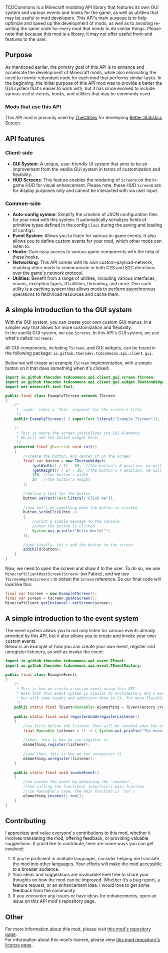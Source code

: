 TCDCommons is a Minecraft modding API library that features its own GUI system and various events and hooks for the game, as well as utilities that may be useful to mod developers. This API's main purpose is to help optimize and speed up the development of mods, as well as to avoiding re-writing the same code for every mod that needs to do similar things. Please note that because this mod is a library, it may not offer useful front-end features to the user.

## Purpose
As mentioned earlier, the primary goal of this API is to enhance and accelerate the development of Minecraft mods, while also eliminating the need to rewrite redundant code for each mod that performs similar tasks. In the beginning, the initial purpose of this API mod was to provide a better the GUI system that's easier to work with, but it has since evolved to include various useful events, hooks, and utilities that may be commonly used.

### Mods that use this API
This API mod is primarily used by [TheCSDev](https://github.com/TheCSDev) for developing [Better Statistics Screen](https://github.com/TheCSMods/mc-better-stats).

## API features
### Client-side
- **GUI System**: A unique, user-friendly UI system that aims to be an improvement from the vanilla GUI system in terms of customization and flexibility.
- **HUD Screens**: This feature enables the rendering of `Screen`s on the in-game HUD for visual enhancement. Please note, these HUD `Screen`s are for display purposes only and cannot be interacted with via user input.

### Common-side
- **Auto-config system**: Simplify the creation of JSON configuration files for your mod with this system. It automatically serializes fields of primitive types defined in the config `Class` during the saving and loading of configs.
- **Event System**: Allows you to listen for various in-game events. It also allows you to define custom events for your mod, which other mods can listen to.
- **Hooks**: Gain easy access to various game components with the help of these hooks.
- **Networking**: This API comes with its own custom-payload-network, enabling other mods to communicate in both C2S and S2C directions over the game's network protocol.
- **Utilities**: Benefit from a range of utilities, including various interfaces, enums, exception types, IO utilities, threading, and more. One such utility is a caching system that allows mods to perform asynchronous operations to fetch/load resources and cache them.

## A simple introduction to the GUI system
With the GUI system, you can create your own custom GUI menus, in a simpler way that allows for more customization and flexibility.  
In the vanilla GUI system, we use `Screen`s. In this API's GUI system, we use what's called `TScreen`s.

All GUI components, including `TScreen`, and GUI widgets, can be found in the following package:
`io.github.thecsdev.tcdcommons.api.client.gui`.

Below we will create an example `TScreen` implementation, with a simple button on it that does something when it's clicked:
```java
import io.github.thecsdev.tcdcommons.api.client.gui.screen.TScreen;
import io.github.thecsdev.tcdcommons.api.client.gui.widget.TButtonWidget;
import net.minecraft.text.Text;

public final class ExampleTScreen extends TScreen
{
	/*
	 * `super` takes a `Text` argument for the screen's title
	 */
	public ExampleTScreen() { super(Text.literal("Example TScreen")); }
	
	/*
	 * This is where the screen initializes its GUI elements.
	 * We will add the button widget here.
	 */
	protected final @Override void init()
	{
		//create the button, and center it on the screen
		final var button = new TButtonWidget(
			(getWidth() / 2) - 50,  //the button's X position. we will center it
			(getHeight() / 2) - 10, //the button's Y position. we will center it
			100, //the button's width
			20   //the button's height
		);
		
		//define a text for the button
		button.setText(Text.literal("Click me"));
		
		//now let's do something when the button is clicked
		button.setOnClick(btn ->
		{
			//print a simple message to the console
			//when the button is clicked
			System.out.println("Hello World!");
		});
		
		//and finally, let's add the button to the screen
		addChild(button);
	}
}
```

Now, we need to open the screen and show it to the user. To do so, we use `MinecraftClient#setScreen(Screen)` (on Fabric), and we use `TScreen#getAsScreen()` to obtain the `Screen` reference. So our final code will look like this:
```java
final var tscreen = new ExampleTScreen();
final var screen = tscreen.getAsScreen();
MinecraftClient.getInstance().setScreen(screen);
```

## A simple introduction to the event system
The event system allows you to not only listen for various events already provided by this API, but it also allows you to create and invoke your own custom events.  
Below is an example of how you can create your own event, register and unregister listeners, as well as invoke the event:
```java
import io.github.thecsdev.tcdcommons.api.event.TEvent;
import io.github.thecsdev.tcdcommons.api.event.TEventFactory;

public final class ExampleEvents
{
	/*
	 * This is how we create a custom event using this API.
	 * Note that this event system is similar to Architectury API's event system,
	 * but with some tweaks and additions done to it, for more flexibility.
	 */
	public static final TEvent<Runnable> eSomething = TEventFactory.createLoop();
	
	public static final void registerAndUnregisterListener()
	{
		//we first define the listener that will be invoked when the event is invoked
		final Runnable listener = () -> { System.out.println("The event was invoked."); };
		
		//then, this is how we can register it
		eSomething.register(listener);
		
		//and then, this is how we can unregister it
		eSomething.unregister(listener);
	}
	
	public static final void invokeEvent()
	{
		//we invoke the event by obtaining the "invoker",
		//and calling the functional interface's main function
		//(in Runnable's case, the main function is `run`)
		eSomething.invoker().run();
	}
}
```

## Contributing
I appreciate and value everyone's contributions to this mod, whether it involves translating the mod, offering feedback, or providing valuable suggestions. If you’d like to contribute, here are some ways you can get involved:
1. If you’re proficient in multiple languages, consider helping me translate the mod into other languages. Your efforts will make the mod accessible to a broader audience.
2. Your ideas and suggestions are invaluable! Feel free to share your thoughts on how the mod can be improved. Whether it’s a bug report, a feature request, or an enhancement idea. I would love to get some feedback from the community.
3. If you encounter any issues or have ideas for enhancements, open an issue on this API mod's repository page.

## Other
For more information about this mod, please visit [this mod's repository page](https://github.com/TheCSMods/mc-tcdcommons).  
For information about this mod's license, please view [this mod repository's license page](https://github.com/TheCSMods/mc-tcdcommons/blob/main/LICENSE).